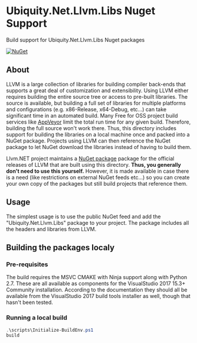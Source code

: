 # Ubiquity.Net.Llvm.Libs Nuget Support
Build support for Ubiquity.Net.Llvm.Libs Nuget packages

[![NuGet](https://img.shields.io/nuget/v/Ubiquity.Net.Llvm.Libs.svg)](http://www.nuget.org/packages/Ubiquity.Net.Llvm.Libs/)

## About
LLVM is a large collection of libraries for building compiler back-ends that
supports a great deal of customization and extensibility. Using LLVM either
requires building the entire source tree or access to pre-built libraries.
The source is available, but building a full set of libraries for multiple
platforms and configurations (e.g. x86-Release, x64-Debug, etc...) can take
significant time in an automated build. Many Free for OSS project build services
like [AppVeyor](http://AppVeyor.com) limit the total run time for any given build.
Therefore, building the full source won't work there. Thus, this directory includes support
for building the libraries on a local machine once and packed into a NuGet package.
Projects using LLVM can then reference the NuGet package to let NuGet download the
libraries instead of having to build them.

Llvm.NET project maintains a [NuGet package](http://www.nuget.org/packages/Ubiquity.Net.Llvm.Libs/)
package for the official releases of LLVM that are built using this directory. **Thus, you
generally don't need to use this yourself.** However, it is made available in case there is
a need (like restrictions on external NuGet feeds etc...) so you can create your own copy of
the packages but still build projects that reference them.

## Usage
The simplest usage is to use the public NuGet feed and add the "Ubiquity.Net.Llvm.Libs" package
to your project. The package includes all the headers and libraries from LLVM.

## Building the packages localy
### Pre-requisites
The build requires the MSVC CMAKE with Ninja support along with Python 2.7. These are
all available as components for the VisualStudio 2017 15.3+ Community installation. According
to the documentation they should all be available from the VisualStudio 2017 build tools installer
as well, though that hasn't been tested. 

### Running a local build
```PowerShell
.\scripts\Initialize-BuildEnv.ps1
build
```
